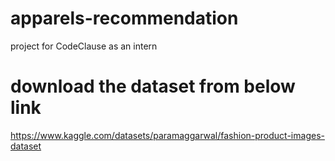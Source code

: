 # apparels-recommendation
project for CodeClause as an intern
# download the dataset from below link
https://www.kaggle.com/datasets/paramaggarwal/fashion-product-images-dataset
